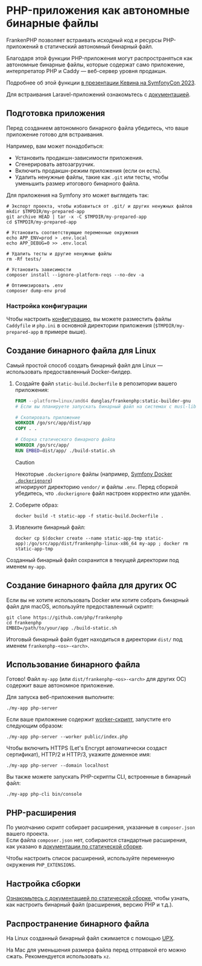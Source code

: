 # PHP-приложения как автономные бинарные файлы

FrankenPHP позволяет встраивать исходный код и ресурсы PHP-приложений в статический автономный бинарный файл.

Благодаря этой функции PHP-приложения могут распространяться как автономные бинарные файлы, которые содержат само приложение, интерпретатор PHP и Caddy — веб-сервер уровня продакшн.

Подробнее об этой функции [в презентации Кевина на SymfonyCon 2023](https://dunglas.dev/2023/12/php-and-symfony-apps-as-standalone-binaries/).

Для встраивания Laravel-приложений ознакомьтесь с [документацией](laravel.md#laravel-приложения-как-автономные-бинарные-файлы).

## Подготовка приложения

Перед созданием автономного бинарного файла убедитесь, что ваше приложение готово для встраивания.

Например, вам может понадобиться:

- Установить продакшн-зависимости приложения.
- Сгенерировать автозагрузчик.
- Включить продакшн-режим приложения (если он есть).
- Удалить ненужные файлы, такие как `.git` или тесты, чтобы уменьшить размер итогового бинарного файла.

Для приложения на Symfony это может выглядеть так:

```console
# Экспорт проекта, чтобы избавиться от .git/ и других ненужных файлов
mkdir $TMPDIR/my-prepared-app
git archive HEAD | tar -x -C $TMPDIR/my-prepared-app
cd $TMPDIR/my-prepared-app

# Установить соответствующие переменные окружения
echo APP_ENV=prod > .env.local
echo APP_DEBUG=0 >> .env.local

# Удалить тесты и другие ненужные файлы
rm -Rf tests/

# Установить зависимости
composer install --ignore-platform-reqs --no-dev -a

# Оптимизировать .env
composer dump-env prod
```

### Настройка конфигурации

Чтобы настроить [конфигурацию](config.md), вы можете разместить файлы `Caddyfile` и `php.ini` в основной директории приложения (`$TMPDIR/my-prepared-app` в примере выше).

## Создание бинарного файла для Linux

Самый простой способ создать бинарный файл для Linux — использовать предоставленный Docker-билдер.

1. Создайте файл `static-build.Dockerfile` в репозитории вашего приложения:

   ```dockerfile
   FROM --platform=linux/amd64 dunglas/frankenphp:static-builder-gnu
   # Если вы планируете запускать бинарный файл на системах с musl-libc, используйте static-builder-musl

   # Скопировать приложение
   WORKDIR /go/src/app/dist/app
   COPY . .

   # Сборка статического бинарного файла
   WORKDIR /go/src/app/
   RUN EMBED=dist/app/ ./build-static.sh
   ```

   > [!CAUTION]
   >
   > Некоторые `.dockerignore` файлы (например, [Symfony Docker `.dockerignore`](https://github.com/dunglas/symfony-docker/blob/main/.dockerignore))  
   > игнорируют директорию `vendor/` и файлы `.env`. Перед сборкой убедитесь, что `.dockerignore` файл настроен корректно или удалён.

2. Соберите образ:

   ```console
   docker build -t static-app -f static-build.Dockerfile .
   ```

3. Извлеките бинарный файл:

   ```console
   docker cp $(docker create --name static-app-tmp static-app):/go/src/app/dist/frankenphp-linux-x86_64 my-app ; docker rm static-app-tmp
   ```

Созданный бинарный файл сохранится в текущей директории под именем `my-app`.

## Создание бинарного файла для других ОС

Если вы не хотите использовать Docker или хотите собрать бинарный файл для macOS, используйте предоставленный скрипт:

```console
git clone https://github.com/php/frankenphp
cd frankenphp
EMBED=/path/to/your/app ./build-static.sh
```

Итоговый бинарный файл будет находиться в директории `dist/` под именем `frankenphp-<os>-<arch>`.

## Использование бинарного файла

Готово! Файл `my-app` (или `dist/frankenphp-<os>-<arch>` для других ОС) содержит ваше автономное приложение.

Для запуска веб-приложения выполните:

```console
./my-app php-server
```

Если ваше приложение содержит [worker-скрипт](worker.md), запустите его следующим образом:

```console
./my-app php-server --worker public/index.php
```

Чтобы включить HTTPS (Let's Encrypt автоматически создаст сертификат), HTTP/2 и HTTP/3, укажите доменное имя:

```console
./my-app php-server --domain localhost
```

Вы также можете запускать PHP-скрипты CLI, встроенные в бинарный файл:

```console
./my-app php-cli bin/console
```

## PHP-расширения

По умолчанию скрипт собирает расширения, указанные в `composer.json` вашего проекта.  
Если файла `composer.json` нет, собираются стандартные расширения, как указано в [документации по статической сборке](static.md).

Чтобы настроить список расширений, используйте переменную окружения `PHP_EXTENSIONS`.

## Настройка сборки

[Ознакомьтесь с документацией по статической сборке](static.md), чтобы узнать, как настроить бинарный файл (расширения, версию PHP и т.д.).

## Распространение бинарного файла

На Linux созданный бинарный файл сжимается с помощью [UPX](https://upx.github.io).

На Mac для уменьшения размера файла перед отправкой его можно сжать. Рекомендуется использовать `xz`.
